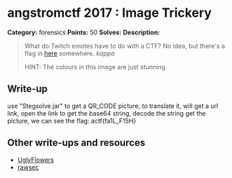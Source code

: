 # angstromctf 2017 : Image Trickery

**Category:** forensics
**Points:** 50
**Solves:** 
**Description:**

> What do Twitch emotes have to do with a CTF? No idea, but there's a flag in [here](mystery.png) somewhere. *kappa*
>
> HINT: The colours in this image are just stunning.

## Write-up

use "Stegsolve.jar" to get a QR_CODE picture, to translate it, will get a url link, open the link to get the base64 string, decode the string get the picture, we can see the flag:
  actf{fa1L_F15H}

## Other write-ups and resources
* [UglyFlowers](https://davyboekhout.nl/posts/angstromctf-image-trickery.html)
* [rawsec](https://rawsec.ml/en/angstromCTF-2017-write-ups/#50-image-trickery-forensics)
